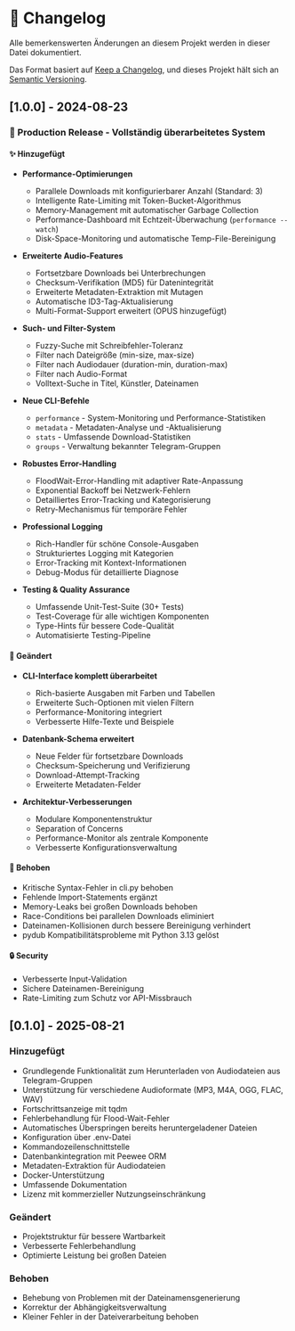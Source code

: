 # 📝 Changelog

Alle bemerkenswerten Änderungen an diesem Projekt werden in dieser Datei dokumentiert.

Das Format basiert auf [Keep a Changelog](https://keepachangelog.com/de/1.0.0/),
und dieses Projekt hält sich an [Semantic Versioning](https://semver.org/spec/v2.0.0.html).

## [1.0.0] - 2024-08-23

### 🎉 Production Release - Vollständig überarbeitetes System

#### ✨ Hinzugefügt
- **Performance-Optimierungen**
  - Parallele Downloads mit konfigurierbarer Anzahl (Standard: 3)
  - Intelligente Rate-Limiting mit Token-Bucket-Algorithmus
  - Memory-Management mit automatischer Garbage Collection
  - Performance-Dashboard mit Echtzeit-Überwachung (`performance --watch`)
  - Disk-Space-Monitoring und automatische Temp-File-Bereinigung
  
- **Erweiterte Audio-Features**
  - Fortsetzbare Downloads bei Unterbrechungen
  - Checksum-Verifikation (MD5) für Datenintegrität
  - Erweiterte Metadaten-Extraktion mit Mutagen
  - Automatische ID3-Tag-Aktualisierung
  - Multi-Format-Support erweitert (OPUS hinzugefügt)
  
- **Such- und Filter-System**
  - Fuzzy-Suche mit Schreibfehler-Toleranz
  - Filter nach Dateigröße (min-size, max-size)
  - Filter nach Audiodauer (duration-min, duration-max)
  - Filter nach Audio-Format
  - Volltext-Suche in Titel, Künstler, Dateinamen
  
- **Neue CLI-Befehle**
  - `performance` - System-Monitoring und Performance-Statistiken
  - `metadata` - Metadaten-Analyse und -Aktualisierung
  - `stats` - Umfassende Download-Statistiken
  - `groups` - Verwaltung bekannter Telegram-Gruppen
  
- **Robustes Error-Handling**
  - FloodWait-Error-Handling mit adaptiver Rate-Anpassung
  - Exponential Backoff bei Netzwerk-Fehlern
  - Detailliertes Error-Tracking und Kategorisierung
  - Retry-Mechanismus für temporäre Fehler
  
- **Professional Logging**
  - Rich-Handler für schöne Console-Ausgaben
  - Strukturiertes Logging mit Kategorien
  - Error-Tracking mit Kontext-Informationen
  - Debug-Modus für detaillierte Diagnose
  
- **Testing & Quality Assurance**
  - Umfassende Unit-Test-Suite (30+ Tests)
  - Test-Coverage für alle wichtigen Komponenten
  - Type-Hints für bessere Code-Qualität
  - Automatisierte Testing-Pipeline

#### 🔄 Geändert
- **CLI-Interface komplett überarbeitet**
  - Rich-basierte Ausgaben mit Farben und Tabellen
  - Erweiterte Such-Optionen mit vielen Filtern
  - Performance-Monitoring integriert
  - Verbesserte Hilfe-Texte und Beispiele
  
- **Datenbank-Schema erweitert**
  - Neue Felder für fortsetzbare Downloads
  - Checksum-Speicherung und Verifizierung
  - Download-Attempt-Tracking
  - Erweiterte Metadaten-Felder
  
- **Architektur-Verbesserungen**
  - Modulare Komponentenstruktur
  - Separation of Concerns
  - Performance-Monitor als zentrale Komponente
  - Verbesserte Konfigurationsverwaltung

#### 🐛 Behoben
- Kritische Syntax-Fehler in cli.py behoben
- Fehlende Import-Statements ergänzt
- Memory-Leaks bei großen Downloads behoben
- Race-Conditions bei parallelen Downloads eliminiert
- Dateinamen-Kollisionen durch bessere Bereinigung verhindert
- pydub Kompatibilitätsprobleme mit Python 3.13 gelöst

#### 🔒 Security
- Verbesserte Input-Validation
- Sichere Dateinamen-Bereinigung
- Rate-Limiting zum Schutz vor API-Missbrauch

## [0.1.0] - 2025-08-21

### Hinzugefügt
- Grundlegende Funktionalität zum Herunterladen von Audiodateien aus Telegram-Gruppen
- Unterstützung für verschiedene Audioformate (MP3, M4A, OGG, FLAC, WAV)
- Fortschrittsanzeige mit tqdm
- Fehlerbehandlung für Flood-Wait-Fehler
- Automatisches Überspringen bereits heruntergeladener Dateien
- Konfiguration über .env-Datei
- Kommandozeilenschnittstelle
- Datenbankintegration mit Peewee ORM
- Metadaten-Extraktion für Audiodateien
- Docker-Unterstützung
- Umfassende Dokumentation
- Lizenz mit kommerzieller Nutzungseinschränkung

### Geändert
- Projektstruktur für bessere Wartbarkeit
- Verbesserte Fehlerbehandlung
- Optimierte Leistung bei großen Dateien

### Behoben
- Behebung von Problemen mit der Dateinamensgenerierung
- Korrektur der Abhängigkeitsverwaltung
- Kleiner Fehler in der Dateiverarbeitung behoben
